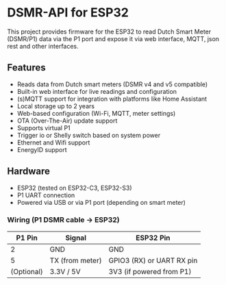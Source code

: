 # DSMR-API for ESP32

This project provides firmware for the ESP32 to read Dutch Smart Meter (DSMR/P1) data via the P1 port and expose it via web interface, MQTT, json rest and other interfaces.

## Features

- Reads data from Dutch smart meters (DSMR v4 and v5 compatible)
- Built-in web interface for live readings and configuration
- (s)MQTT support for integration with platforms like Home Assistant
- Local storage up to 2 years
- Web-based configuration (Wi-Fi, MQTT, meter settings)
- OTA (Over-The-Air) update support
- Supports virtual P1
- Trigger io or Shelly switch based on system power
- Ethernet and Wifi support
- EnergyID support

## Hardware

- ESP32 (tested on ESP32-C3, ESP32-S3)
- P1 UART connection
- Powered via USB or via P1 port (depending on smart meter)

### Wiring (P1 DSMR cable → ESP32)

| P1 Pin | Signal      | ESP32 Pin |
|--------|-------------|-----------|
| 2      | GND         | GND       |
| 5      | TX (from meter) | GPIO3 (RX) or UART RX pin |
| (Optional) | 3.3V / 5V | 3V3 (if powered from P1) |

